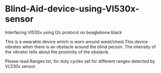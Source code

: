 # Blind-Aid-device-using-Vl530x-sensor
Interfacing Vl530x using I2c protocol on beaglebone black

This is a wearable device which is worn around waist/chest.This device vibrates when there is an obstacle around the blind person.
The intensity of the vibrator tells about the proximity of the obstacle.

Please read Ranges.txt, for duty cycles set for different ranges detected by VL530x sensor.
